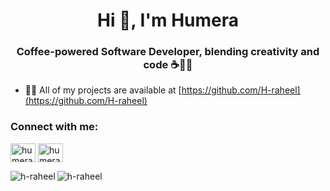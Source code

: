 <h1 align="center">Hi 👋, I'm Humera</h1>
<h3 align="center">Coffee-powered Software Developer, blending creativity and code ☕👩‍💻</h3>



- 👨‍💻 All of my projects are available at [https://github.com/H-raheel](https://github.com/H-raheel)

<h3 align="left">Connect with me:</h3>
<p align="left">
<a href="https://linkedin.com/in/humera-raheel" target="blank"><img align="center" src="https://raw.githubusercontent.com/rahuldkjain/github-profile-readme-generator/master/src/images/icons/Social/linked-in-alt.svg" alt="humera-raheel" height="30" width="40" /></a>
<a href="https://instagram.com/humeraaa_r" target="blank"><img align="center" src="https://raw.githubusercontent.com/rahuldkjain/github-profile-readme-generator/master/src/images/icons/Social/instagram.svg" alt="humeraaa_r" height="30" width="40" /></a>
</p>



<p><img align="left" src="https://github-readme-stats.vercel.app/api/top-langs?username=h-raheel&show_icons=true&locale=en&layout=compact" alt="h-raheel" /></p>


<p><img align="center" src="https://github-readme-streak-stats.herokuapp.com/?user=h-raheel&" alt="h-raheel" /></p>
